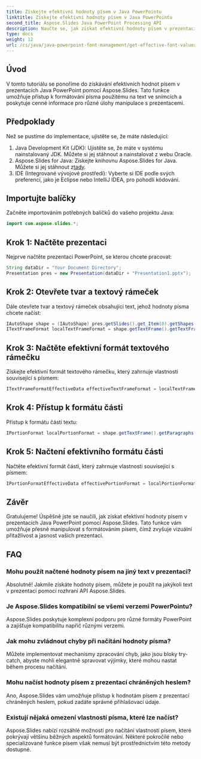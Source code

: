 ```yaml
---
title: Získejte efektivní hodnoty písem v Java PowerPointu
linktitle: Získejte efektivní hodnoty písem v Java PowerPointu
second_title: Aspose.Slides Java PowerPoint Processing API
description: Naučte se, jak získat efektivní hodnoty písem v prezentacích Java PowerPoint pomocí Aspose.Slides. Vylepšete formátování své prezentace bez námahy.
type: docs
weight: 12
url: /cs/java/java-powerpoint-font-management/get-effective-font-values-java-powerpoint/
---
```

## Úvod
V tomto tutoriálu se ponoříme do získávání efektivních hodnot písem v prezentacích Java PowerPoint pomocí Aspose.Slides. Tato funkce umožňuje přístup k formátování písma použitému na text ve snímcích a poskytuje cenné informace pro různé úlohy manipulace s prezentacemi.
## Předpoklady
Než se pustíme do implementace, ujistěte se, že máte následující:
1. Java Development Kit (JDK): Ujistěte se, že máte v systému nainstalovaný JDK. Můžete si jej stáhnout a nainstalovat z webu Oracle.
2.  Aspose.Slides for Java: Získejte knihovnu Aspose.Slides for Java. Můžete si jej stáhnout z[tady](https://releases.aspose.com/slides/java/).
3. IDE (Integrované vývojové prostředí): Vyberte si IDE podle svých preferencí, jako je Eclipse nebo IntelliJ IDEA, pro pohodlí kódování.

## Importujte balíčky
Začněte importováním potřebných balíčků do vašeho projektu Java:
```java
import com.aspose.slides.*;
```
## Krok 1: Načtěte prezentaci
Nejprve načtěte prezentaci PowerPoint, se kterou chcete pracovat:
```java
String dataDir = "Your Document Directory";
Presentation pres = new Presentation(dataDir + "Presentation1.pptx");
```
## Krok 2: Otevřete tvar a textový rámeček
Dále otevřete tvar a textový rámeček obsahující text, jehož hodnoty písma chcete načíst:
```java
IAutoShape shape = (IAutoShape) pres.getSlides().get_Item(0).getShapes().get_Item(0);
ITextFrameFormat localTextFrameFormat = shape.getTextFrame().getTextFrameFormat();
```
## Krok 3: Načtěte efektivní formát textového rámečku
Získejte efektivní formát textového rámečku, který zahrnuje vlastnosti související s písmem:
```java
ITextFrameFormatEffectiveData effectiveTextFrameFormat = localTextFrameFormat.getEffective();
```
## Krok 4: Přístup k formátu části
Přístup k formátu části textu:
```java
IPortionFormat localPortionFormat = shape.getTextFrame().getParagraphs().get_Item(0).getPortions().get_Item(0).getPortionFormat();
```
## Krok 5: Načtení efektivního formátu části
Načtěte efektivní formát části, který zahrnuje vlastnosti související s písmem:
```java
IPortionFormatEffectiveData effectivePortionFormat = localPortionFormat.getEffective();
```

## Závěr
Gratulujeme! Úspěšně jste se naučili, jak získat efektivní hodnoty písem v prezentacích Java PowerPoint pomocí Aspose.Slides. Tato funkce vám umožňuje přesně manipulovat s formátováním písem, čímž zvyšuje vizuální přitažlivost a jasnost vašich prezentací.

## FAQ
### Mohu použít načtené hodnoty písem na jiný text v prezentaci?
Absolutně! Jakmile získáte hodnoty písem, můžete je použít na jakýkoli text v prezentaci pomocí rozhraní API Aspose.Slides.
### Je Aspose.Slides kompatibilní se všemi verzemi PowerPointu?
Aspose.Slides poskytuje komplexní podporu pro různé formáty PowerPoint a zajišťuje kompatibilitu napříč různými verzemi.
### Jak mohu zvládnout chyby při načítání hodnoty písma?
Můžete implementovat mechanismy zpracování chyb, jako jsou bloky try-catch, abyste mohli elegantně spravovat výjimky, které mohou nastat během procesu načítání.
### Mohu načíst hodnoty písem z prezentací chráněných heslem?
Ano, Aspose.Slides vám umožňuje přístup k hodnotám písem z prezentací chráněných heslem, pokud zadáte správné přihlašovací údaje.
### Existují nějaká omezení vlastností písma, které lze načíst?
Aspose.Slides nabízí rozsáhlé možnosti pro načítání vlastností písem, které pokrývají většinu běžných aspektů formátování. Některé pokročilé nebo specializované funkce písem však nemusí být prostřednictvím této metody dostupné.